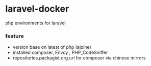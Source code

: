 # laravel-docker
php environments for laravel 

### feature

- version base on latest of php (alpine)
- installed composer, Envoy , PHP_CodeSniffer
- repositories.packagist.org.url for composer via chinese mirrors

